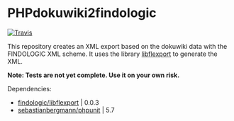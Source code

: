 # PHPdokuwiki2findologic

[![Travis](https://api.travis-ci.org/TheKeymaster/phpdokuwiki2findologic.svg)](https://travis-ci.org/TheKeymaster/phpdokuwiki2findologic)

This repository creates an XML export based on the dokuwiki data with the FINDOLOGIC XML scheme. It uses the library [libflexport](https://github.com/findologic/libflexport) to generate the XML.

**Note: Tests are not yet complete. Use it on your own risk.**

Dependencies:

 * [findologic/libflexport](https://github.com/findologic/libflexport) | 0.0.3
 * [sebastianbergmann/phpunit](https://github.com/sebastianbergmann/phpunit) | 5.7